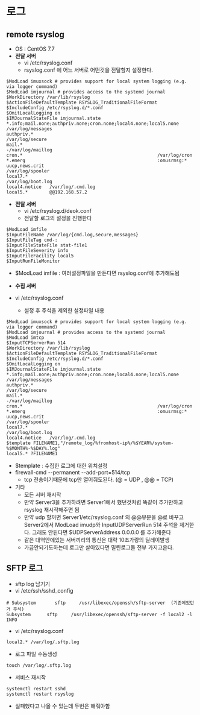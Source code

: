 # 로그
## remote rsyslog
* OS : CentOS 7.7
* **전달 서버**
  * vi /etc/rsyslog.conf
  * rsyslog.conf 에 어느 서버로 어떤것을 전달할지 설정한다.
```
$ModLoad imuxsock # provides support for local system logging (e.g. via logger command)
$ModLoad imjournal # provides access to the systemd journal
$WorkDirectory /var/lib/rsyslog
$ActionFileDefaultTemplate RSYSLOG_TraditionalFileFormat
$IncludeConfig /etc/rsyslog.d/*.conf
$OmitLocalLogging on
$IMJournalStateFile imjournal.state
*.info;mail.none;authpriv.none;cron.none;local4.none;local5.none                /var/log/messages
authpriv.*                                              /var/log/secure
mail.*                                                  -/var/log/maillog
cron.*                                                  /var/log/cron
*.emerg                                                 :omusrmsg:*
uucp,news.crit                                          /var/log/spooler
local7.*                                                /var/log/boot.log
local4.notice   /var/log/.cmd.log
local5.*        @@192.168.57.2
```

* **전달 서버**
  * vi /etc/rsyslog.d/deok.conf
  * 전달할 로그의 설정을 진행한다
```
$ModLoad imfile
$InputFileName /var/log/{cmd.log,secure,messages}
$InputFileTag cmd-:
$InputFileStateFile stat-file1
$InputFileSeverity info
$InputFileFacility local5
$InputRunFileMonitor
```
* $ModLoad imfile : 여러설정파일을 만든다면 rsyslog.conf에 추가해도됨
 
* **수집 서버**
* vi /etc/rsyslog.conf
  * 설정 후 주석을 제외한 설정파일 내용
```
$ModLoad imuxsock # provides support for local system logging (e.g. via logger command)
$ModLoad imjournal # provides access to the systemd journal
$ModLoad imtcp
$InputTCPServerRun 514
$WorkDirectory /var/lib/rsyslog
$ActionFileDefaultTemplate RSYSLOG_TraditionalFileFormat
$IncludeConfig /etc/rsyslog.d/*.conf
$OmitLocalLogging on
$IMJournalStateFile imjournal.state
*.info;mail.none;authpriv.none;cron.none;local4.none;local5.none                /var/log/messages
authpriv.*                                              /var/log/secure
mail.*                                                  -/var/log/maillog
cron.*                                                  /var/log/cron
*.emerg                                                 :omusrmsg:*
uucp,news.crit                                          /var/log/spooler
local7.*                                                /var/log/boot.log
local4.notice   /var/log/.cmd.log
$template FILENAME1,"/remote_log/%fromhost-ip%/%$YEAR%/system-%$MONTH%-%$DAY%.log"
local5.* ?FILENAME1
```
* $template : 수집한 로그에 대한 위치설정
* firewall-cmd --permanent --add-port=514/tcp
  * tcp 전송이기때문에 tcp만 열어줘도된다. (@ = UDP , @@ = TCP)
* 기타
  * 모든 서버 재시작
  * 만약 Server3을 추가하려면 Server1에서 했던것처럼 똑같이 추가만하고 rsyslog 재시작해주면 됨
  * 만약 udp 할꺼면 Server1/etc/rsyslog.conf 의 @@부분을 @로 바꾸고 Server2에서 ModLoad imudp와 InputUDPServerRun 514 주석을 제거한다. 그래도 안된다면 $UDPServerAddress 0.0.0.0 를 추가해준다
  * 같은 대역안에있는 서버끼리의 통신은 대략 10초가량의 딜레이발생
  * 가끔안되기도하는데 로그만 살아있다면 밀린로그들 전부 가지고온다.


## SFTP 로그
* sftp log 남기기
* vi /etc/ssh/sshd_config
```
# Subsystem       sftp     /usr/libexec/openssh/sftp-server  (기존에있던거 주석)
Subsystem      sftp     /usr/libexec/openssh/sftp-server -f local2 -l INFO
```
* vi /etc/rsyslog.conf
```
local2.* /var/log/.sftp.log
```
* 로그 파일 수동생성
```
touch /var/log/.sftp.log
```		 
* 서비스 재시작
```
systemctl restart sshd
systemctl restart rsyslog
```
* 실패했다고 나올 수 있는데 두번은 해줘야함
